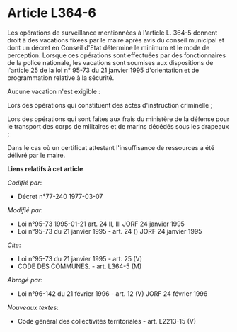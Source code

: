 # Article L364-6

Les opérations de surveillance mentionnées à l'article L. 364-5 donnent droit à des vacations fixées par le maire après avis
du conseil municipal et dont un décret en Conseil d'Etat détermine le minimum et le mode de perception. Lorsque ces
opérations sont effectuées par des fonctionnaires de la police nationale, les vacations sont soumises aux dispositions de
l'article 25 de la loi n° 95-73 du 21 janvier 1995 d'orientation et de programmation relative à la sécurité.

Aucune vacation n'est exigible :

Lors des opérations qui constituent des actes d'instruction criminelle ;

Lors des opérations qui sont faites aux frais du ministère de la défense pour le transport des corps de militaires et de
marins décédés sous les drapeaux ;

Dans le cas où un certificat attestant l'insuffisance de ressources a été délivré par le maire.

**Liens relatifs à cet article**

_Codifié par_:

  - Décret n°77-240 1977-03-07

_Modifié par_:

  - Loi n°95-73 1995-01-21 art. 24 II, III JORF 24 janvier 1995
  - Loi n°95-73 du 21 janvier 1995 - art. 24 () JORF 24 janvier 1995

_Cite_:

  - Loi n°95-73 du 21 janvier 1995 - art. 25 (V)
  - CODE DES COMMUNES. - art. L364-5 (M)

_Abrogé par_:

  - Loi n°96-142 du 21 février 1996 - art. 12 (V) JORF 24 février 1996

_Nouveaux textes_:

  - Code général des collectivités territoriales - art. L2213-15 (V)
